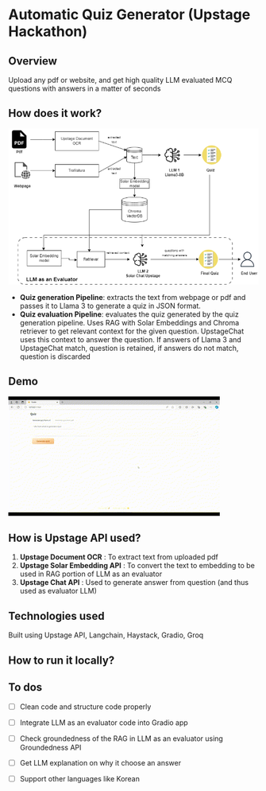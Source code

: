 # Automatic Quiz Generator (Upstage Hackathon)
## Overview
Upload any pdf or website, and get high quality LLM evaluated MCQ questions with answers in a matter of seconds

## How does it work?
![AutomaticQuizGenerator](Automatic_Quiz_Generator.png)

- **Quiz generation Pipeline**: extracts the text from webpage or pdf and passes it to Llama 3 to generate a quiz in JSON format.
- **Quiz evaluation Pipeline**: evaluates the quiz generated by the quiz generation pipeline. Uses RAG with Solar Embeddings and Chroma retriever to get relevant context for the given question. UpstageChat uses this context to answer the question. If answers of Llama 3 and UpstageChat match, question is retained, if answers do not match, question is discarded

## Demo
![](https://github.com/shravankshenoy/upstage_hackathon_auto_quiz_generator/blob/main/auto_quiz_generator_from_webpage_demo.gif)

## How is Upstage API used?
1. **Upstage Document OCR** : To extract text from uploaded pdf
2. **Upstage Solar Embedding API** : To convert the text to embedding to be used in RAG portion of LLM as an evaluator
3. **Upstage Chat API** : Used to generate answer from question (and thus used as evaluator LLM)

## Technologies used
Built using Upstage API, Langchain, Haystack, Gradio, Groq

## How to run it locally?

## To dos
- [ ] Clean code and structure code properly
- [ ] Integrate LLM as an evaluator code into Gradio app
- [ ] Check groundedness of the RAG in LLM as an evaluator using Groundedness API
- [ ] Get LLM explanation on why it choose an answer
- [ ] Support other languages like Korean

